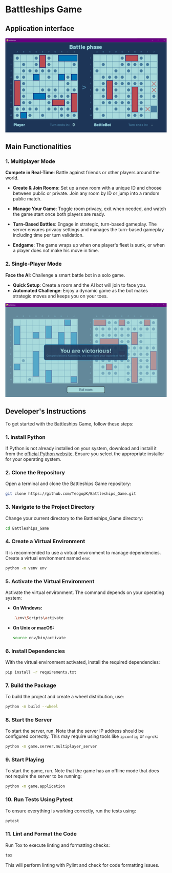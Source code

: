 # Battleships Game

## Application interface

![Battle phase of the game screenshot](./media/battle_phase.png)


## Main Functionalities

### 1. **Multiplayer Mode**

**Compete in Real-Time**: Battle against friends or other players around the world.

- **Create & Join Rooms**: Set up a new room with a unique ID and choose between public or private. Join any room by ID or jump into a random public match.


- **Manage Your Game**: Toggle room privacy, exit when needed, and watch the game start once both players are ready.


- **Turn-Based Battles**: Engage in strategic, turn-based gameplay. The server ensures privacy settings and manages the turn-based gameplay including time per turn validation.



- **Endgame**: The game wraps up when one player's fleet is sunk, or when a player does not make his move in time.

### 2. **Single-Player Mode**

**Face the AI**: Challenge a smart battle bot in a solo game.

- **Quick Setup**: Create a room and the AI bot will join to face you.
- **Automated Challenge**: Enjoy a dynamic game as the bot makes strategic moves and keeps you on your toes.

![Endgame screen showing an end of an epic battle](endgame_screen.png)


## Developer's Instructions

To get started with the Battleships Game, follow these steps:

### 1. Install Python

If Python is not already installed on your system, download and install it from the [official Python website](https://www.python.org/downloads/). Ensure you select the appropriate installer for your operating system.

### 2. Clone the Repository

Open a terminal and clone the Battleships Game repository:

```bash
git clone https://github.com/TeogopK/Battleships_Game.git
```

### 3. Navigate to the Project Directory

Change your current directory to the Battleships_Game directory:

```bash
cd Battleships_Game
```

### 4. Create a Virtual Environment

It is recommended to use a virtual environment to manage dependencies. Create a virtual environment named `env`:

```bash
python -m venv env
```

### 5. Activate the Virtual Environment

Activate the virtual environment. The command depends on your operating system:

- **On Windows:**
    ```bash
    .\env\Scripts\activate
    ```

- **On Unix or macOS:**
    ```bash
    source env/bin/activate
    ```

### 6. Install Dependencies

With the virtual environment activated, install the required dependencies:

```bash
pip install -r requirements.txt
```

### 7. Build the Package

To build the project and create a wheel distribution, use:

```bash
python -m build --wheel
```

### 8. Start the Server

To start the server, run. Note that the server IP address should be configured correctly. This may require using tools like `ipconfig` or `ngrok`:

```bash
python -m game.server.multiplayer_server
```

### 9. Start Playing

To start the game, run. Note that the game has an offline mode that does not require the server to be running:

```bash
python -m game.application
```

### 10. Run Tests Using Pytest

To ensure everything is working correctly, run the tests using:

```bash
pytest
```

### 11. Lint and Format the Code

Run Tox to execute linting and formatting checks:

```bash
tox
```

This will perform linting with Pylint and check for code formatting issues.
